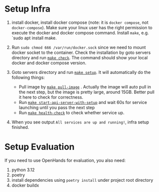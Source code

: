 # Setup Infra

1. install docker, install docker compose (note: it is `docker compose`, not `docker-compose`). Make sure your linux user has the right permission to execute the docker and docker compose command. 
Install `make`, e.g. `sudo apt install make.

2. Run `sudo chmod 666 /var/run/docker.sock` since we need to mount docker socket to the container.
Check the installation by goto servers directory and run [`make check`](../servers/Makefile#L197). The command should show your local docker and docker compose version.

3. Goto servers directory and run [`make setup`](../servers/Makefile#214). It will automatically do the following things:
    * Pull image by [`make pull-image`](../servers/Makefile#L177) . Actually the image will auto pull in the next step, but the image is pretty large, around 15GB. Better pull it here to check for correctness. 
    * Run [`make start-api-server-with-setup`](../servers/Makefile#L151) and wait 60s for service launching until you pass the next step 
    * Run [`make health-check`](../servers/Makefile#L203) to check whether service up.

4. When you see output `All services are up and running!`, infra setup finished.

# Setup Evaluation
If you need to use OpenHands for evaluation, you also need:
1. python 3.12
2. poetry
3. install dependencies using `poetry install` under project root directory
4. docker buildx
